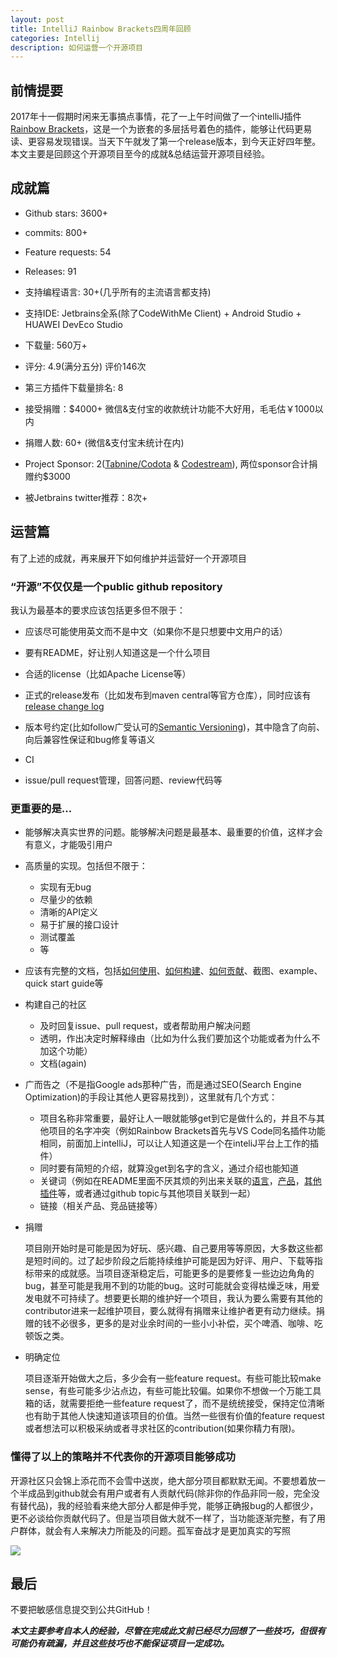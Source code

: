 ```yaml
---
layout: post
title: IntelliJ Rainbow Brackets四周年回顾
categories: Intellij
description: 如何运营一个开源项目
---
```


## 前情提要

2017年十一假期时闲来无事搞点事情，花了一上午时间做了一个intelliJ插件[Rainbow Brackets](https://github.com/izhangzhihao/intellij-rainbow-brackets)，这是一个为嵌套的多层括号着色的插件，能够让代码更易读、更容易发现错误。当天下午就发了第一个release版本，到今天正好四年整。本文主要是回顾这个开源项目至今的成就&总结运营开源项目经验。

## 成就篇

* Github stars: 3600+

* commits: 800+

* Feature requests: 54

* Releases: 91

* 支持编程语言: 30+(几乎所有的主流语言都支持)

* 支持IDE: Jetbrains全系(除了CodeWithMe Client) + Android Studio + HUAWEI DevEco Studio

* 下载量: 560万+

* 评分: 4.9(满分五分) 评价146次

* 第三方插件下载量排名: 8

* 接受捐赠：$4000+ 微信&支付宝的收款统计功能不大好用，毛毛估￥1000以内

* 捐赠人数: 60+ (微信&支付宝未统计在内)

* Project Sponsor: 2([Tabnine/Codota](https://www.codota.com/?utm_source=jbmarket&utm_campaign=jbrainbowbrackets&utm_medium=banner) & [Codestream](https://sponsorlink.codestream.com/?utm_source=jbmarket&utm_campaign=jbrainbowbrackets&utm_medium=banner)), 两位sponsor合计捐赠约$3000

* 被Jetbrains twitter推荐：8次+

## 运营篇

有了上述的成就，再来展开下如何维护并运营好一个开源项目

### “开源”不仅仅是一个public github repository

我认为最基本的要求应该包括更多但不限于：

* 应该尽可能使用英文而不是中文（如果你不是只想要中文用户的话）

* 要有README，好让别人知道这是一个什么项目

* 合适的license（比如Apache License等）

* 正式的release发布（比如发布到maven central等官方仓库），同时应该有[release change log](https://github.com/izhangzhihao/intellij-rainbow-brackets/releases/tag/6.21)

* 版本号约定(比如follow广受认可的[Semantic Versioning](https://semver.org/))，其中隐含了向前、向后兼容性保证和bug修复等语义

* CI

* issue/pull request管理，回答问题、review代码等

### 更重要的是...

* 能够解决真实世界的问题。能够解决问题是最基本、最重要的价值，这样才会有意义，才能吸引用户

* 高质量的实现。包括但不限于：

    *  实现有无bug
    *  尽量少的依赖
    *  清晰的API定义
    *  易于扩展的接口设计
    *  测试覆盖
    *  等

* 应该有完整的文档，包括[如何使用](https://github.com/izhangzhihao/intellij-rainbow-brackets#use-color-generator)、[如何构建](https://github.com/izhangzhihao/intellij-rainbow-brackets#contribute)、[如何贡献](https://github.com/izhangzhihao/intellij-rainbow-brackets#support-us)、截图、example、quick start guide等

* 构建自己的社区

    * 及时回复issue、pull request，或者帮助用户解决问题
    * 透明，作出决定时解释缘由（比如为什么我们要加这个功能或者为什么不加这个功能）
    * 文档(again)

* 广而告之（不是指Google ads那种广告，而是通过SEO(Search Engine Optimization)的手段让其他人更容易找到），这里就有几个方式：

    * 项目名称非常重要，最好让人一眼就能够get到它是做什么的，并且不与其他项目的名字冲突（例如Rainbow Brackets首先与VS Code同名插件功能相同，前面加上intelliJ，可以让人知道这是一个在inteliJ平台上工作的插件）
    * 同时要有简短的介绍，就算没get到名字的含义，通过介绍也能知道
    * 关键词（例如在README里面不厌其烦的列出来关联的[语言](https://github.com/izhangzhihao/intellij-rainbow-brackets#supported-languages)，[产品](https://github.com/izhangzhihao/intellij-rainbow-brackets#compatibility)，[其他插件](https://github.com/izhangzhihao/intellij-rainbow-brackets#authors-choice)等，或者通过github topic与其他项目关联到一起）
    * 链接（相关产品、竞品链接等）

* 捐赠

    项目刚开始时是可能是因为好玩、感兴趣、自己要用等等原因，大多数这些都是短时间的。过了起步阶段之后能持续维护可能是因为好评、用户、下载等指标带来的成就感。当项目逐渐稳定后，可能更多的是要修复一些边边角角的bug，甚至可能是我用不到的功能的bug。这时可能就会变得枯燥乏味，用爱发电就不可持续了。想要更长期的维护好一个项目，我认为要么需要有其他的contributor进来一起维护项目，要么就得有捐赠来让维护者更有动力继续。捐赠的钱不必很多，更多的是对业余时间的一些小小补偿，买个啤酒、咖啡、吃顿饭之类。

* 明确定位

    项目逐渐开始做大之后，多少会有一些feature request。有些可能比较make sense，有些可能多少沾点边，有些可能比较偏。如果你不想做一个万能工具箱的话，就需要拒绝一些feature request了，而不是统统接受，保持定位清晰也有助于其他人快速知道该项目的价值。当然一些很有价值的feature request或者想法可以积极采纳或者寻求社区的contribution(如果你精力有限)。

### 懂得了以上的策略并不代表你的开源项目能够成功

开源社区只会锦上添花而不会雪中送炭，绝大部分项目都默默无闻。不要想着放一个半成品到github就会有用户或者有人贡献代码(除非你的作品非同一般，完全没有替代品)，我的经验看来绝大部分人都是伸手党，能够正确报bug的人都很少，更不必谈给你贡献代码了。但是当项目做大就不一样了，当功能逐渐完整，有了用户群体，就会有人来解决力所能及的问题。孤军奋战才是更加真实的写照

![](https://brunocapuano.files.wordpress.com/2015/12/strip-vision-open-source-650-finalenglish.jpg)


## 最后

不要把敏感信息提交到公共GitHub！
    
***本文主要参考自本人的经验，尽管在完成此文前已经尽力回想了一些技巧，但很有可能仍有疏漏，并且这些技巧也不能保证项目一定成功。***